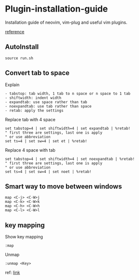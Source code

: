 # Plugin-installation-guide
Installation guide of neovim, vim-plug and useful vim plugins.

<a href="https://www.linode.com/docs/guides/how-to-install-neovim-and-plugins-with-vim-plug/">reference</a>

## AutoInstall

```
source run.sh
```

## Convert tab to space

Explain
```
- tabstop: tab width, 1 tab to n space or n space to 1 tab
- shiftwidth: indent width
- expandtab: use space rather than tab
- noexpandtab: use tab rather than space
- retab: apply the settings
```

Replace tab with 4 space
```
set tabstop=4 | set shiftwidth=4 | set expandtab | %retab!
" first three are settings, last one is apply
" or use abbreviation
set ts=4 | set sw=4 | set et | %retab!
```

Replace 4 space with tab
```
set tabstop=4 | set shiftwidth=4 | set noexpandtab | %retab!
" first three are settings, last one is apply
" or use abbreviation
set ts=4 | set sw=4 | set noet | %retab!
```

## Smart way to move between windows
```
map <C-j> <C-W>j
map <C-k> <C-W>k
map <C-h> <C-W>h
map <C-l> <C-W>l
```

## key mapping

Show key mapping
```
:map
```

Unmap
```
:unmap <Key>
```

ref: [link](http://yyq123.blogspot.com/2010/12/vim-map.html)
